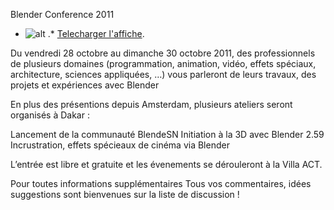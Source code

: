 
 Blender Conference 2011
* ![alt](https://raw.github.com/Dakarlug/site-datas/master/datas/logo.jpg "") .*  [Telecharger l'affiche](https://raw.github.com/Dakarlug/site-datas/master/datas/pdf "").
    
      

Du vendredi 28 octobre au dimanche 30 octobre  2011, des professionnels de plusieurs domaines (programmation, animation, vidéo, effets spéciaux, architecture, sciences appliquées, …) vous parleront de leurs travaux, des projets et expériences avec Blender



En plus des présentions depuis Amsterdam, plusieurs ateliers seront organisés à Dakar :

 Lancement de la communauté BlendeSN 
 Initiation à la 3D avec Blender 2.59 
 Incrustration, effets spécieaux de cinéma via Blender    



L’entrée est libre et gratuite et les évenements se dérouleront à la Villa ACT. 

Pour toutes informations supplémentaires
Tous vos commentaires, idées suggestions sont bienvenues sur la liste de discussion !
    
    
    



    



    



    



    



    



 
    
     